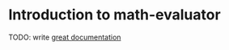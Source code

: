 # Introduction to math-evaluator

TODO: write [great documentation](http://jacobian.org/writing/what-to-write/)
